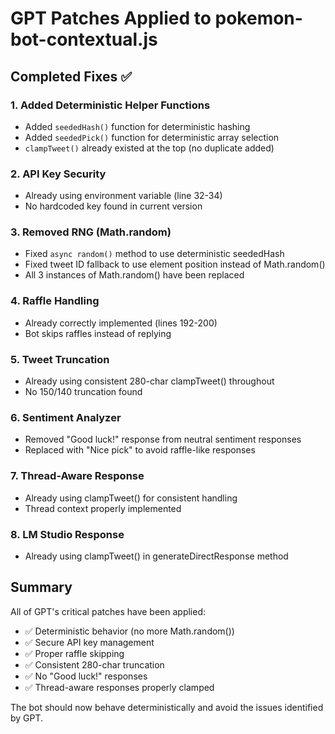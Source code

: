 # GPT Patches Applied to pokemon-bot-contextual.js

## Completed Fixes ✅

### 1. Added Deterministic Helper Functions
- Added `seededHash()` function for deterministic hashing
- Added `seededPick()` function for deterministic array selection
- `clampTweet()` already existed at the top (no duplicate added)

### 2. API Key Security
- Already using environment variable (line 32-34)
- No hardcoded key found in current version

### 3. Removed RNG (Math.random)
- Fixed `async random()` method to use deterministic seededHash
- Fixed tweet ID fallback to use element position instead of Math.random()
- All 3 instances of Math.random() have been replaced

### 4. Raffle Handling
- Already correctly implemented (lines 192-200)
- Bot skips raffles instead of replying

### 5. Tweet Truncation
- Already using consistent 280-char clampTweet() throughout
- No 150/140 truncation found

### 6. Sentiment Analyzer
- Removed "Good luck!" response from neutral sentiment responses
- Replaced with "Nice pick" to avoid raffle-like responses

### 7. Thread-Aware Response
- Already using clampTweet() for consistent handling
- Thread context properly implemented

### 8. LM Studio Response
- Already using clampTweet() in generateDirectResponse method

## Summary

All of GPT's critical patches have been applied:
- ✅ Deterministic behavior (no more Math.random())
- ✅ Secure API key management
- ✅ Proper raffle skipping
- ✅ Consistent 280-char truncation
- ✅ No "Good luck!" responses
- ✅ Thread-aware responses properly clamped

The bot should now behave deterministically and avoid the issues identified by GPT.